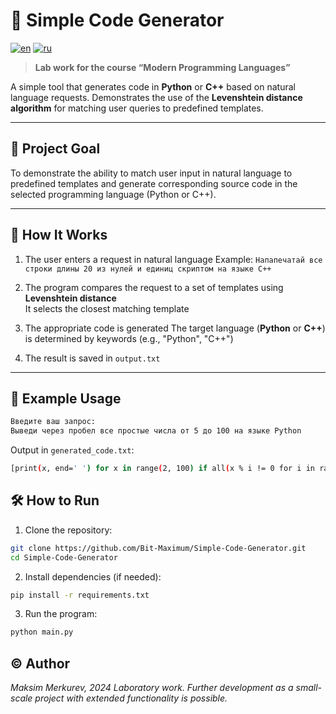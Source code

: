 # 🧠 Simple Code Generator

[![en](https://img.shields.io/badge/lang-en-red.svg)](https://github.com/Bit-Maximum/Simple-Code-Generator/blob/master/README.md)
[![ru](https://img.shields.io/badge/lang-ru-blue.svg)](https://github.com/Bit-Maximum/Simple-Code-Generator/blob/master/Translation/README.ru.md)

> **Lab work for the course “Modern Programming Languages”**

A simple tool that generates code in **Python** or **C++** based on natural language requests.
Demonstrates the use of the **Levenshtein distance algorithm** for matching user queries to predefined templates.

---

## 📌 Project Goal

To demonstrate the ability to match user input in natural language to predefined templates and generate corresponding source code in the selected programming language (Python or C++).

---

## 🧩 How It Works

1. The user enters a request in natural language
   Example: `Напапечатай все строки длины 20 из нулей и единиц скриптом на языке C++`

2. The program compares the request to a set of templates using **Levenshtein distance**  
   It selects the closest matching template

3. The appropriate code is generated
   The target language (**Python** or **C++**) is determined by keywords (e.g., "Python", "C++")

4. The result is saved in `output.txt`

---

## 🔧 Example Usage

```bash
Введите ваш запрос:
Выведи через пробел все простые числа от 5 до 100 на языке Python
```

Output in `generated_code.txt`:

```bash
[print(x, end=' ') for x in range(2, 100) if all(x % i != 0 for i in range(2, int(x**0.5) + 1)) and x > 5]
```

## 🛠️ How to Run
1. Clone the repository:
```bash
git clone https://github.com/Bit-Maximum/Simple-Code-Generator.git
cd Simple-Code-Generator
```
2. Install dependencies (if needed):
```bash
pip install -r requirements.txt
```
3. Run the program:
```bash
python main.py
```

## © Author
_Maksim Merkurev, 2024_
_Laboratory work. Further development as a small-scale project with extended functionality is possible._
